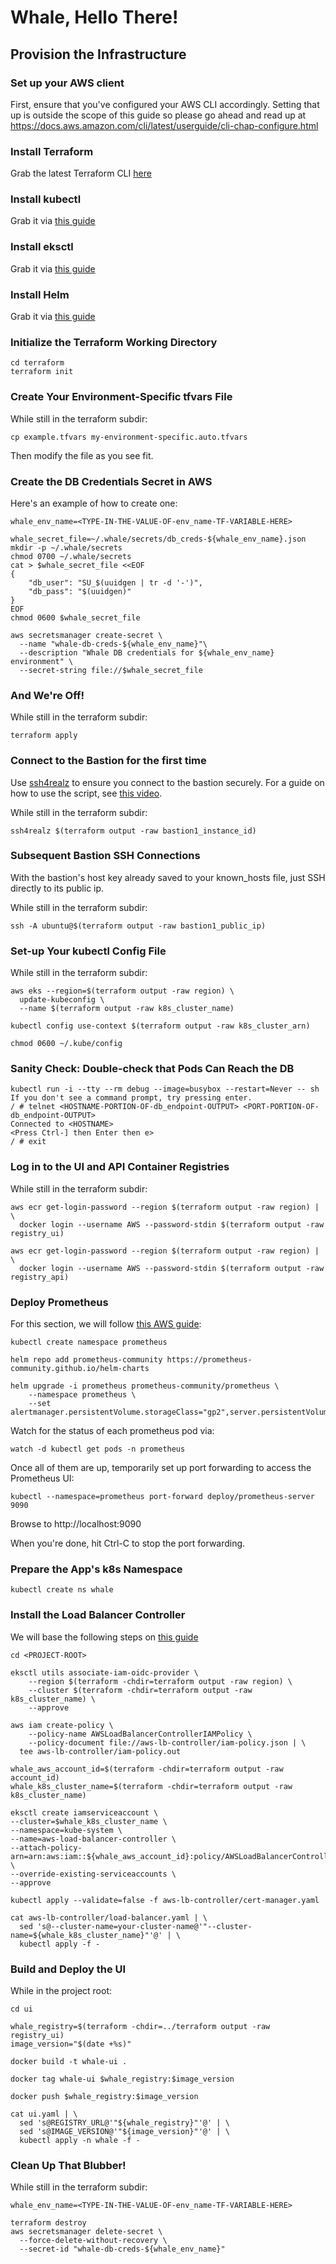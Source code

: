# Whale, Hello There!

## Provision the Infrastructure

### Set up your AWS client

First, ensure that you've configured your AWS CLI accordingly. Setting
that up is outside the scope of this guide so please go ahead and read
up at https://docs.aws.amazon.com/cli/latest/userguide/cli-chap-configure.html


### Install Terraform

Grab the latest Terraform CLI [here](https://www.terraform.io/downloads.html)


### Install kubectl

Grab it via [this guide](https://kubernetes.io/docs/tasks/tools/#kubectl)


### Install eksctl

Grab it via [this guide](https://docs.aws.amazon.com/eks/latest/userguide/eksctl.html)


### Install Helm

Grab it via [this guide](https://helm.sh/docs/intro/install/)


### Initialize the Terraform Working Directory

```
cd terraform
terraform init
```


### Create Your Environment-Specific tfvars File

While still in the terraform subdir:

```
cp example.tfvars my-environment-specific.auto.tfvars
```

Then modify the file as you see fit.


### Create the DB Credentials Secret in AWS

Here's an example of how to create one:

```
whale_env_name=<TYPE-IN-THE-VALUE-OF-env_name-TF-VARIABLE-HERE>

whale_secret_file=~/.whale/secrets/db_creds-${whale_env_name}.json
mkdir -p ~/.whale/secrets
chmod 0700 ~/.whale/secrets
cat > $whale_secret_file <<EOF
{
    "db_user": "SU_$(uuidgen | tr -d '-')",
    "db_pass": "$(uuidgen)"
}
EOF
chmod 0600 $whale_secret_file

aws secretsmanager create-secret \
  --name "whale-db-creds-${whale_env_name}"\
  --description "Whale DB credentials for ${whale_env_name} environment" \
  --secret-string file://$whale_secret_file
```


### And We're Off!

While still in the terraform subdir:

```
terraform apply
```


### Connect to the Bastion for the first time

Use [ssh4realz](https://github.com/relaxdiego/ssh4realz) to ensure
you connect to the bastion securely. For a guide on how to use the
script, see [this video](https://youtu.be/TcmOd4whPeQ).

While still in the terraform subdir:

```
ssh4realz $(terraform output -raw bastion1_instance_id)
```


### Subsequent Bastion SSH Connections

With the bastion's host key already saved to your known_hosts file,
just SSH directly to its public ip.

While still in the terraform subdir:

```
ssh -A ubuntu@$(terraform output -raw bastion1_public_ip)
```


### Set-up Your kubectl Config File

While still in the terraform subdir:

```
aws eks --region=$(terraform output -raw region) \
  update-kubeconfig \
  --name $(terraform output -raw k8s_cluster_name)

kubectl config use-context $(terraform output -raw k8s_cluster_arn)

chmod 0600 ~/.kube/config
```


### Sanity Check: Double-check that Pods Can Reach the DB

```
kubectl run -i --tty --rm debug --image=busybox --restart=Never -- sh
If you don't see a command prompt, try pressing enter.
/ # telnet <HOSTNAME-PORTION-OF-db_endpoint-OUTPUT> <PORT-PORTION-OF-db_endpoint-OUTPUT>
Connected to <HOSTNAME>
<Press Ctrl-] then Enter then e>
/ # exit
```


### Log in to the UI and API Container Registries

While still in the terraform subdir:

```
aws ecr get-login-password --region $(terraform output -raw region) | \
  docker login --username AWS --password-stdin $(terraform output -raw registry_ui)

aws ecr get-login-password --region $(terraform output -raw region) | \
  docker login --username AWS --password-stdin $(terraform output -raw registry_api)
```


### Deploy Prometheus

For this section, we will follow [this AWS guide](https://docs.aws.amazon.com/eks/latest/userguide/prometheus.html):

```
kubectl create namespace prometheus

helm repo add prometheus-community https://prometheus-community.github.io/helm-charts

helm upgrade -i prometheus prometheus-community/prometheus \
    --namespace prometheus \
    --set alertmanager.persistentVolume.storageClass="gp2",server.persistentVolume.storageClass="gp2"
```

Watch for the status of each prometheus pod via:

```
watch -d kubectl get pods -n prometheus
```

Once all of them are up, temporarily set up port forwarding to access the
Prometheus UI:

```
kubectl --namespace=prometheus port-forward deploy/prometheus-server 9090
```

Browse to http://localhost:9090

When you're done, hit Ctrl-C to stop the port forwarding.


### Prepare the App's k8s Namespace

```
kubectl create ns whale
```


### Install the Load Balancer Controller

We will base the following steps on [this guide](https://kubernetes-sigs.github.io/aws-load-balancer-controller/v2.2/deploy/installation/)

```
cd <PROJECT-ROOT>

eksctl utils associate-iam-oidc-provider \
    --region $(terraform -chdir=terraform output -raw region) \
    --cluster $(terraform -chdir=terraform output -raw k8s_cluster_name) \
    --approve

aws iam create-policy \
    --policy-name AWSLoadBalancerControllerIAMPolicy \
    --policy-document file://aws-lb-controller/iam-policy.json | \
  tee aws-lb-controller/iam-policy.out

whale_aws_account_id=$(terraform -chdir=terraform output -raw account_id)
whale_k8s_cluster_name=$(terraform -chdir=terraform output -raw k8s_cluster_name)

eksctl create iamserviceaccount \
--cluster=$whale_k8s_cluster_name \
--namespace=kube-system \
--name=aws-load-balancer-controller \
--attach-policy-arn=arn:aws:iam::${whale_aws_account_id}:policy/AWSLoadBalancerControllerIAMPolicy \
--override-existing-serviceaccounts \
--approve

kubectl apply --validate=false -f aws-lb-controller/cert-manager.yaml

cat aws-lb-controller/load-balancer.yaml | \
  sed 's@--cluster-name=your-cluster-name@'"--cluster-name=${whale_k8s_cluster_name}"'@' | \
  kubectl apply -f -
```


### Build and Deploy the UI

While in the project root:

```
cd ui

whale_registry=$(terraform -chdir=../terraform output -raw registry_ui)
image_version="$(date +%s)"

docker build -t whale-ui .

docker tag whale-ui $whale_registry:$image_version

docker push $whale_registry:$image_version

cat ui.yaml | \
  sed 's@REGISTRY_URL@'"${whale_registry}"'@' | \
  sed 's@IMAGE_VERSION@'"${image_version}"'@' | \
  kubectl apply -n whale -f -
```


### Clean Up That Blubber!

While still in the terraform subdir:

```
whale_env_name=<TYPE-IN-THE-VALUE-OF-env_name-TF-VARIABLE-HERE>

terraform destroy
aws secretsmanager delete-secret \
  --force-delete-without-recovery \
  --secret-id "whale-db-creds-${whale_env_name}"
```
